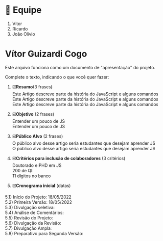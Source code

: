 # :busts_in_silhouette: Equipe
1) Vitor
2) Ricardo
3) João Olivio  

# Vítor Guizardi Cogo

Este arquivo funciona como um documento de "apresentação" do projeto.

Complete o texto, indicando o que você quer fazer:

1) ☑️**Resumo**(3 frases)  
  Este Artigo descreve parte da história do JavaScript e alguns comandos  
  Este Artigo descreve parte da história do JavaScript e alguns comandos  
  Este Artigo descreve parte da história do JavaScript e alguns comandos  

2) ☑️**Objetivo** (2 frases)  
  Entender um pouco de JS  
  Entender um pouco de JS  

3) ☑️**Público Alvo** (2 frases)  
   O público alvo desse artigo seria estudantes que desejam aprender JS  
   O público alvo desse artigo seria estudantes que desejam aprender JS  

4) ☑️**Critérios para inclusão de colaboradores** (3 critérios)  
  Doutorado e PHD em JS  
  200 de QI  
  11 dígitos no banco  
  
5) ☑️**Cronograma inicial** (datas)  
  
5.1) Início do Projeto:  18/05/2022   
5.2) Primeira Versão:  18/05/2022  
5.3) Divulgação seletiva:  
5.4) Análise de Comentários:  
5.5) Revisão do Projeto:  
5.6) Divulgação da Revisão:  
5.7) Divulgação Ampla:  
5.8) Preparativo para Segunda Versão:  
